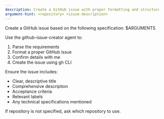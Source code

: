 ```yaml
---
description: Create a GitHub issue with proper formatting and structure
argument-hint: <repository> <issue-description>
---
```


Create a GitHub issue based on the following specification: $ARGUMENTS

Use the github-issue-creator agent to:
1. Parse the requirements
2. Format a proper GitHub issue
3. Confirm details with me
4. Create the issue using gh CLI

Ensure the issue includes:
- Clear, descriptive title
- Comprehensive description
- Acceptance criteria
- Relevant labels
- Any technical specifications mentioned

If repository is not specified, ask which repository to use.
